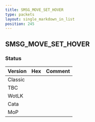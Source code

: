 ```yaml
---
title: SMSG_MOVE_SET_HOVER
type: packets
layout: single_markdown_in_list
position: 245
---
```


## SMSG_MOVE_SET_HOVER

### Status

Version | Hex | Comment
---------- | ---------- | ---------- 
Classic |  |  
TBC |  |  
WotLK |  |  
Cata |  |  
MoP |  |  